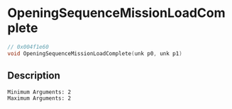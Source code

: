 # OpeningSequenceMissionLoadComplete
```c
// 0x004f1e60
void OpeningSequenceMissionLoadComplete(unk p0, unk p1)
```
## Description
```
Minimum Arguments: 2
Maximum Arguments: 2
```
